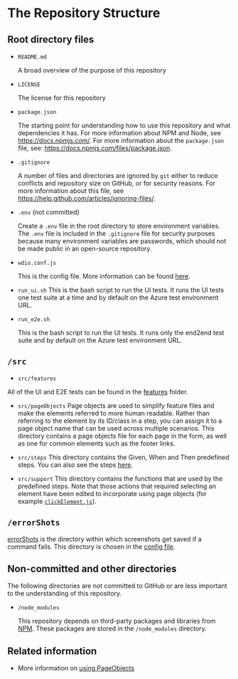 # The Repository Structure

## Root directory files

- `README.md`

  A broad overview of the purpose of this repository

- `LICENSE`

  The license for this repository

- `package.json`

  The starting point for understanding how to use this repository and what dependencies it has. For more information about NPM and Node, see https://docs.npmjs.com/. For more information about the `package.json` file, see: https://docs.npmjs.com/files/package.json.

- `.gitignore`

  A number of files and directories are ignored by `git` either to reduce conflicts and repository size on GitHub, or for security reasons. For more information about this file, see https://help.github.com/articles/ignoring-files/.

- `.env` (not committed)

  Create a `.env` file in the root directory to store environment variables. The `.env` file is included in the `.gitignore` file for security purposes because many environment variables are passwords, which should not be made public in an open-source repository.

- `wdio.conf.js`

  This is the config file. More information can be found [here](.the-config-file.md).

- `run_ui.sh`
  This is the bash script to run the UI tests. It runs the UI tests one test suite at a time and by default on the Azure test environment URL.

- `run_e2e.sh`

  This is the bash script to run the UI tests. It runs only the end2end test suite and by default on the Azure test environment URL.

## `/src`

- `src/features`

All of the UI and E2E tests can be found in the [features](../../src/features) folder.

- `src/pageObjects`
  Page objects are used to simplify feature files and make the elements referred to more human readable. Rather than referring to the element by its ID/class in a step, you can assign it to a page object name that can be used across multiple scenarios. This directory contains a page objects file for each page in the form, as well as one for common elements such as the footer links.

- `src/steps`
  This directory contains the Given, When and Then predefined steps. You can also see the steps [here](https://github.com/webdriverio/cucumber-boilerplate).

* `src/support`
  This directory contains the functions that are used by the predefined steps. Note that those actions that required selecting an element have been edited to incorporate using page objects (for example [`clickElement.js`](../../src/support/action/clickElement.js)).

## `/errorShots`

[errorShots](../../errorShots) is the directory within which screenshots get saved if a command fails. This directory is chosen in the [config file](../../wdio.conf.js).

## Non-committed and other directories

The following directories are not committed to GitHub or are less important to the understanding of this repository.

- `/node_modules`

  This repository depends on third-party packages and libraries from [NPM](https://www.npmjs.com/). These packages are stored in the `/node_modules` directory.

## Related information

- More information on [using PageObjects](https://martinfowler.com/bliki/PageObject.html)
